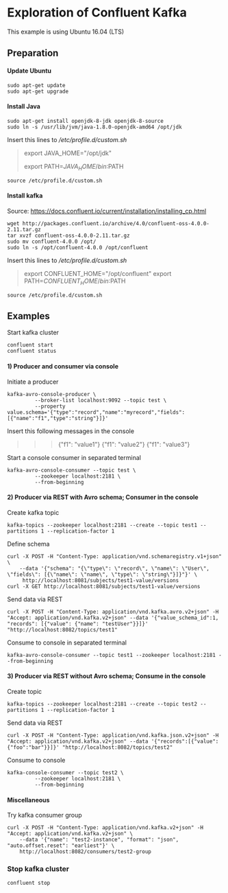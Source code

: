 # Exploration of Confluent Kafka

This example is using Ubuntu 16.04 (LTS)

## Preparation
#### Update Ubuntu
```
sudo apt-get update
sudo apt-get upgrade
```

#### Install Java
```
sudo apt-get install openjdk-8-jdk openjdk-8-source
sudo ln -s /usr/lib/jvm/java-1.8.0-openjdk-amd64 /opt/jdk
```
Insert this lines to _/etc/profile.d/custom.sh_
> export JAVA_HOME="/opt/jdk"
> 
> export PATH=$JAVA_HOME/bin:$PATH
```
source /etc/profile.d/custom.sh
```

#### Install kafka
Source: https://docs.confluent.io/current/installation/installing_cp.html
```
wget http://packages.confluent.io/archive/4.0/confluent-oss-4.0.0-2.11.tar.gz
tar xvzf confluent-oss-4.0.0-2.11.tar.gz
sudo mv confluent-4.0.0 /opt/
sudo ln -s /opt/confluent-4.0.0 /opt/confluent
```
Insert this lines to _/etc/profile.d/custom.sh_
> export CONFLUENT_HOME="/opt/confluent"
> export PATH=$CONFLUENT_HOME/bin:$PATH
```
source /etc/profile.d/custom.sh
```

## Examples
Start kafka cluster
```
confluent start
confluent status
```

#### 1) Producer and consumer via console
Initiate a producer
```
kafka-avro-console-producer \
         --broker-list localhost:9092 --topic test \
         --property value.schema='{"type":"record","name":"myrecord","fields":[{"name":"f1","type":"string"}]}'
```

Insert this following messages in the console
>>> {"f1": "value1"}
>>> {"f1": "value2"}
>>> {"f1": "value3"}

Start a console consumer in separated terminal
```
kafka-avro-console-consumer --topic test \
         --zookeeper localhost:2181 \
         --from-beginning
```

#### 2) Producer via REST with Avro schema; Consumer in the console
Create kafka topic
```
kafka-topics --zookeeper localhost:2181 --create --topic test1 --partitions 1 --replication-factor 1
```

Define schema
```
curl -X POST -H "Content-Type: application/vnd.schemaregistry.v1+json" \
    --data '{"schema": "{\"type\": \"record\", \"name\": \"User\", \"fields\": [{\"name\": \"name\", \"type\": \"string\"}]}"}' \
     http://localhost:8081/subjects/test1-value/versions
curl -X GET http://localhost:8081/subjects/test1-value/versions
```

Send data via REST
```
curl -X POST -H "Content-Type: application/vnd.kafka.avro.v2+json" -H "Accept: application/vnd.kafka.v2+json" --data '{"value_schema_id":1, "records": [{"value": {"name": "testUser"}}]}' "http://localhost:8082/topics/test1"
```

Consume to console in separated terminal
```
kafka-avro-console-consumer --topic test1 --zookeeper localhost:2181 --from-beginning
```

#### 3) Producer via REST without Avro schema; Consume in the console
Create topic
```
kafka-topics --zookeeper localhost:2181 --create --topic test2 --partitions 1 --replication-factor 1
```

Send data via REST
```
curl -X POST -H "Content-Type: application/vnd.kafka.json.v2+json" -H "Accept: application/vnd.kafka.v2+json" --data '{"records":[{"value":{"foo":"bar"}}]}' "http://localhost:8082/topics/test2"
```

Consume to console
```
kafka-console-consumer --topic test2 \
         --zookeeper localhost:2181 \
         --from-beginning
```

#### Miscellaneous
Try kafka consumer group
```
curl -X POST -H "Content-Type: application/vnd.kafka.v2+json" -H "Accept: application/vnd.kafka.v2+json" \
    --data '{"name": "test2-instance", "format": "json", "auto.offset.reset": "earliest"}' \
    http://localhost:8082/consumers/test2-group
```

### Stop kafka cluster
```
confluent stop
```
